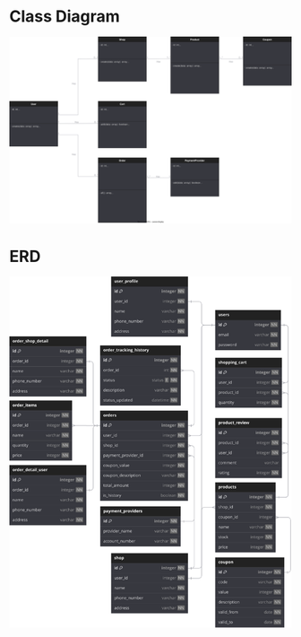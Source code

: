 # Class Diagram

![Class Diagram](class-diagram.drawio.svg)

# ERD

[![Alt text](erd.svg)](https://dbdiagram.io/d/E-Commerce-654308947d8bbd646550783f)

